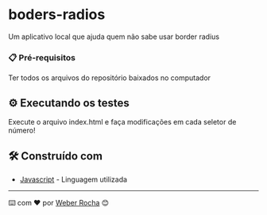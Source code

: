 # boders-radios

Um aplicativo local que ajuda quem não sabe usar border radius

### 📋 Pré-requisitos

Ter todos os arquivos do repositório baixados no computador


## ⚙️ Executando os testes

Execute o arquivo index.html e faça modificações em cada seletor de número!


## 🛠️ Construído com

* [Javascript](https://developer.mozilla.org/pt-BR/docs/Web/JavaScript) - Linguagem utilizada

---
⌨️ com ❤️ por [Weber Rocha](https://weberrocha.com) 😊
